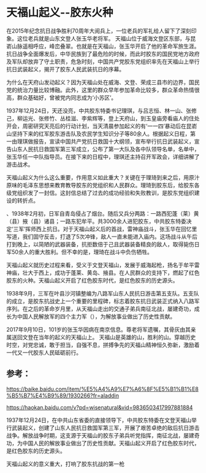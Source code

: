 # 天福山起义--胶东火种
在2015年纪念抗日战争胜利70周年大阅兵上，一位老兵的军礼给人留下了深刻印象。这位老兵就是山东文登人张玉华老将军。
天福山位于威海文登区东部，与昆嵛山脉遥相呼应，峰峦叠翠。也就是在天福山，张玉华开启了他的革命军旅生涯。抗日战争全面爆发后，中华民族到了最危险的时候，而此时胶东的国民党地方政府及军队却放弃了守土职责，危急时刻，中国共产党胶东党组织率先在天福山上举行抗日武装起义，揭开了胶东人民武装抗日的序幕。

为什么在天府山发动起义？因为天福山处在威海、文登、荣成三县市的边界，国民党的统治力量比较博融。此外，这里的群众早年参加革命比较多，群众革命热情很高，群众基础好，曾被党内同志成为‘小苏区’。

1937年12月24日，天还没亮，中共胶东特委书记理琪，与吕志恒、林一山、张修己，柳运光、张修竹、丛桂滋、李紫辉等，登上天府山，到玉皇庙旁看庙人的住处开会，周密研究天亮后的行动计划，当天清晨参加起义的有‘一一四’暴动后在昆嵛山坚持下来的红军胶东游击队及农民学生知识分子等80余人。根据起义日程，第一由理琪做报告，宣读中国共产党抗日救国十大纲领，宣布举行抗日武装起义，宣告山东人民抗日救国军第三军成立，公布了第一大队及各中队领导名单，名单中，张玉华任一中队指导员。在接下来的日程中，理琪还主持召开军政会，详细讲解了游击战术。


天福山起义为什么这么重要，作用意义如此重大？关键在于理琦到来之后，用原汁原味的毛泽东思想来教育教导胶东的党组织和人民群众。理琦到胶东后，给胶东各级党组织发了一封信。这封信总结了过去的成功经验和失败教训，是胶东党组织建设的转折点。

、1938年2月初，日军自青岛侵占了烟台。随后又兵分两路：一路西犯蓬（莱）黄（县）掖（县）诸县；一路东犯牟平。共3000余人进犯胶东，中共胶东特委决定‘三军’挥师西上抗日。对于天福山起义后的首战，雷神庙战斗，张玉华在回忆里写道，我们固守反击，打退了5次冲锋，敌人一直未能进入庙内。这场战斗从午后打到晚上，以简陋的武器装备，抗拒数倍于己且武器装备精良的敌人，取得毙伤日军50余人的重大胜利。但不幸的是，理琦在战斗中负伤牺牲。

天福山起义就历史过程来看，受义于文登天福山，发展于威海起枪，扬名于牟平雷神庙，壮大于西上，成功于蓬莱、黄岛、掖县。在人民群众的支持下，燃起了红色胶东的火种。天福山起义开启了红色胶东时代，是红色胶东的历史源头。

1938年9月，三军在叶县沙河镇整编为八路军山东人民抗日游击第五支队。五支队的成立，是胶东抗战史上一个重要的里程碑，标志着胶东抗日武装正式纳入八路军序列。在之后的革命岁月里，从天福山走出的交通子弟兵南征北战，屡建奇功，成长为中国人民解放军的四个主力军（），为解放事业做出了历史性贡献。

2017年9月10日，101岁的张玉华因病在南京信息。尊老将军遗嘱，其骨灰由其亲属送回文登在当年的起义的天福山上。
天福山是英雄的山，胜利的山。穿越历史时空，对党忠诚，敢于担当，自强不息，拼搏争先的天福山精神恒久弥新，激励着一代又一代胶东人民砥砺前行。

## 参考：

https://baike.baidu.com/item/%E5%A4%A9%E7%A6%8F%E5%B1%B1%E8%B5%B7%E4%B9%89/1930266?fr=aladdin

https://haokan.baidu.com/v?pd=wisenatural&vid=9836503417997881884


1937年12月24日，在中共山东省委的直接领导下，中共胶东特委在文登天福山举行武装起义，创建了山东人民抗日救国军第三军，开展了艰苦卓绝的敌后抗日游击战争。解放战争时期，这支源于天福山的胶东子弟兵听党指挥，南征北战，屡建奇功，为中国人民的解放事业做出了历史性贡献。天福山起义开启了红色胶东时代，是红色胶东的历史源头。

天福山起义的意义重大，打响了胶东抗战的第一枪
